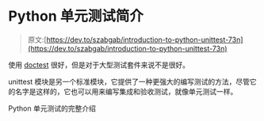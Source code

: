 # Python 单元测试简介

> 原文:[https://dev.to/szabgab/introduction-to-python-unittest-73n](https://dev.to/szabgab/introduction-to-python-unittest-73n)

使用 [doctest](https://dev.to/doctest-in-python) 很好，但是对于大型测试套件来说不是很好。

unittest 模块是另一个标准模块，它提供了一种更强大的编写测试的方法，尽管它的名字是这样的，它也可以用来编写集成和验收测试，就像单元测试一样。

Python 单元测试的完整介绍